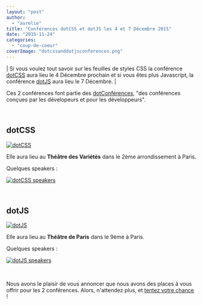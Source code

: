```yaml
---
layout: "post"
author: 
  - "aurelie"
title: "Conférences dotCSS et dotJS les 4 et 7 Décembre 2015"
date: "2015-11-24"
categories: 
  - "coup-de-coeur"
coverImage: "dotcssanddotjsconferences.png"
---
```


| Si vous voulez tout savoir sur les feuilles de styles CSS la conférence [dotCSS](http://www.dotcss.io/) aura lieu le 4 Décembre prochain et si vous êtes plus Javascript, la conférence [dotJS](http://www.dotjs.io/) aura lieu le 7 Décembre. |

Ces 2 conférences font partie des [dotConférences,](http://www.dotconferences.eu/) "des conférences conçues par les dévelopeurs et pour les développeurs".

 

## dotCSS

[![dotCSS](/assets/2015/11/2015-11-24-dotcss-et-dotjs/dotcss-300x145.png)](http://www.duchess-france.org/wp-content/uploads/2015/11/dotcss.png)

Elle aura lieu au **Théâtre des Variétés** dans le 2ème arrondissement à Paris.

Quelques speakers :

[![dotCSS speakers](/assets/2015/11/2015-11-24-dotcss-et-dotjs/dotcss_speakers-1024x537.png)](http://www.duchess-france.org/wp-content/uploads/2015/11/dotcss_speakers.png)

 

## dotJS

[![dotJS](/assets/2015/11/2015-11-24-dotcss-et-dotjs/CT7-Sl5WIAANulk-300x145.png)](http://www.duchess-france.org/wp-content/uploads/2015/11/CT7-Sl5WIAANulk.png)

Elle aura lieu au **Théâtre de Paris** dans le 9ème à Paris.

Quelques speakers :

[![dotJS speakers](/assets/2015/11/2015-11-24-dotcss-et-dotjs/dotjs_speakers.png)](http://www.duchess-france.org/wp-content/uploads/2015/11/dotjs_speakers.png)

 

Nous avons le plaisir de vous annoncer que nous avons des places à vous offrir pour les 2 conférences. Alors, n'attendez plus, et [tentez votre chance](https://docs.google.com/forms/d/19di8JlmWDewlwX_i7hVqmGBLqYKfPl5WYeqlGYxWr3M/viewform) !
